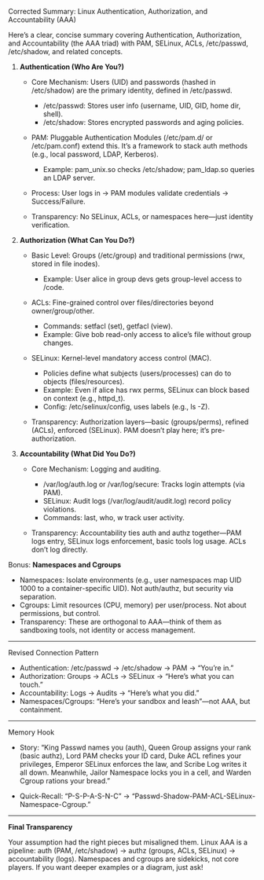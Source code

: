 Corrected Summary: Linux Authentication, Authorization, and Accountability (AAA)

Here’s a clear, concise summary covering Authentication, Authorization, and Accountability (the AAA triad) with PAM, SELinux, ACLs, /etc/passwd, /etc/shadow, and related concepts.

1. **Authentication (Who Are You?)**

	- Core Mechanism: Users (UID) and passwords (hashed in /etc/shadow) are the primary identity, defined in /etc/passwd.
	    - /etc/passwd: Stores user info (username, UID, GID, home dir, shell).        
	    - /etc/shadow: Stores encrypted passwords and aging policies.
	        
	- PAM: Pluggable Authentication Modules (/etc/pam.d/ or /etc/pam.conf) extend this. It’s a framework to stack auth methods (e.g., local password, LDAP, Kerberos).   
	    - Example: pam_unix.so checks /etc/shadow; pam_ldap.so queries an LDAP server.
	       
	- Process: User logs in → PAM modules validate credentials → Success/Failure.   
	- Transparency: No SELinux, ACLs, or namespaces here—just identity verification.   
2. **Authorization (What Can You Do?)**

	- Basic Level: Groups (/etc/group) and traditional permissions (rwx, stored in file inodes). 
	    - Example: User alice in group devs gets group-level access to /code.       
	- ACLs: Fine-grained control over files/directories beyond owner/group/other.
	    - Commands: setfacl (set), getfacl (view).
	    - Example: Give bob read-only access to alice’s file without group changes.
	        
	- SELinux: Kernel-level mandatory access control (MAC).
	    - Policies define what subjects (users/processes) can do to objects (files/resources).
	    - Example: Even if alice has rwx perms, SELinux can block based on context (e.g., httpd_t).
	    - Config: /etc/selinux/config, uses labels (e.g., ls -Z).
	        
	- Transparency: Authorization layers—basic (groups/perms), refined (ACLs), enforced (SELinux). PAM doesn’t play here; it’s pre-authorization.
    
3. **Accountability (What Did You Do?)**
	- Core Mechanism: Logging and auditing.
	    - /var/log/auth.log or /var/log/secure: Tracks login attempts (via PAM).
	    - SELinux: Audit logs (/var/log/audit/audit.log) record policy violations.
	    - Commands: last, who, w track user activity.
	        
	- Transparency: Accountability ties auth and authz together—PAM logs entry, SELinux logs enforcement, basic tools log usage. ACLs don’t log directly.
	    

Bonus: **Namespaces and Cgroups**

- Namespaces: Isolate environments (e.g., user namespaces map UID 1000 to a container-specific UID). Not auth/authz, but security via separation.
- Cgroups: Limit resources (CPU, memory) per user/process. Not about permissions, but control.
- Transparency: These are orthogonal to AAA—think of them as sandboxing tools, not identity or access management.
    

---

Revised Connection Pattern

- Authentication: /etc/passwd → /etc/shadow → PAM → “You’re in.”
- Authorization: Groups → ACLs → SELinux → “Here’s what you can touch.”
- Accountability: Logs → Audits → “Here’s what you did.”
- Namespaces/Cgroups: “Here’s your sandbox and leash”—not AAA, but containment.
    

---

Memory Hook

- Story: “King Passwd names you (auth), Queen Group assigns your rank (basic authz), Lord PAM checks your ID card, Duke ACL refines your privileges, Emperor SELinux enforces the law, and Scribe Log writes it all down. Meanwhile, Jailor Namespace locks you in a cell, and Warden Cgroup rations your bread.”
    
- Quick-Recall: “P-S-P-A-S-N-C” → “Passwd-Shadow-PAM-ACL-SELinux-Namespace-Cgroup.”
    

---

**Final Transparency**

Your assumption had the right pieces but misaligned them. Linux AAA is a pipeline: auth (PAM, /etc/shadow) → authz (groups, ACLs, SELinux) → accountability (logs). Namespaces and cgroups are sidekicks, not core players. If you want deeper examples or a diagram, just ask!
